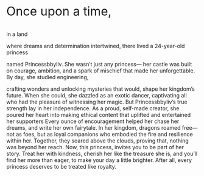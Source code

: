 <html lang="en">
<head>
    <meta charset="UTF-8">
    <meta name="viewport" content="width=device-width, initial-scale=1.0">
    <title>24pt Font Example</title>
    <style>
        .large-text {
            font-size: 24pt;
        }
    </style>
</head>
<body>
    <p class="large-text">Once upon a time,

in a land

where dreams and determination
intertwined,
there lived a 24-year-old princess

named Princessbbyliv.
She wasn’t just any princess—
her castle was built on courage,
ambition, and a spark of
mischief that made her unforgettable.
By day, she studied engineering,

crafting wonders
and unlocking mysteries
that would,
shape her kingdom’s future.
When she could,
she dazzled as an exotic dancer,
captivating all who had
the pleasure
of witnessing her magic.
But Princessbbyliv’s true strength lay
in her independence.
As a proud, self-made creator,
she poured her heart into
making ethical content
that uplifted and entertained
her supporters
Every ounce of encouragement
helped her chase her dreams,
and write her own fairytale.
In her kingdom,
dragons roamed free—
not as foes, but as loyal companions
who embodied the fire
and resilience within her.
Together, they soared
above the clouds,
proving that,
nothing was beyond her reach.
Now, this princess,
invites you to be part of her story.
Treat her with kindness,
cherish her like the treasure she is,
and you’ll find her
more than eager,
to make your day a little brighter.
After all,
every princess deserves to be treated
like royalty.
</p>
</body>
</html>
